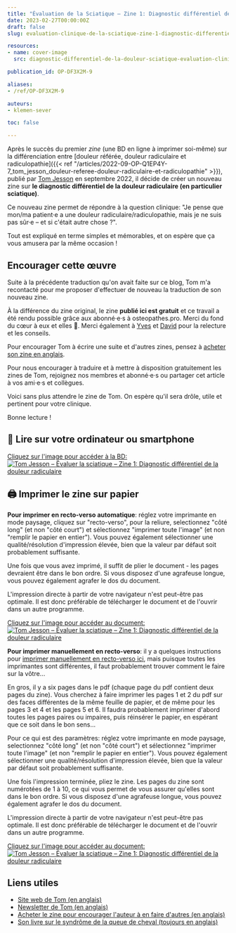 ```yaml
---
title: "Évaluation de la Sciatique – Zine 1: Diagnostic différentiel de la douleur radiculaire"
date: 2023-02-27T00:00:00Z
draft: false
slug: evaluation-clinique-de-la-sciatique-zine-1-diagnostic-differentiel-de-la-douleur-radiculaire-en-BD

resources:
- name: cover-image
  src: diagnostic-differentiel-de-la-douleur-sciatique-evaluation-clinique-zine-1-en-BD-extrait-couverture.jpg

publication_id: OP-DF3X2M-9

aliases:
- /ref/OP-DF3X2M-9

auteurs:
- klemen-sever

toc: false

---
```


Après le succès du premier *zine* (une BD en ligne à
imprimer soi-même) sur la différenciation entre
[douleur référée, douleur radiculaire et radiculopathie]({{< ref "/articles/2022-09-OP-Q1EP4Y-7_tom_jesson_douleur-referee-douleur-radiculaire-et-radiculopathie" >}}),
publié par [Tom Jesson](https://tomjesson.com/) en septembre 2022,
il décide de créer un nouveau zine sur
**le diagnostic différentiel de la douleur radiculaire
(en particulier sciatique)**.

Ce nouveau zine permet de répondre à la question
clinique: "Je pense que mon/ma patient·e a une douleur
radiculaire/radiculopathie, mais je ne suis pas sûr·e
– et si c'était autre chose ?".

Tout est expliqué en terme simples et mémorables, et
on espère que ça vous amusera par la même occasion !

<!--more-->

## Encourager cette œuvre
Suite à la précédente traduction qu'on avait faite
sur ce blog, Tom m'a recontacté pour me proposer
d'effectuer de nouveau la traduction de son nouveau zine.

À la différence du zine original, le zine **publié ici
est gratuit** et ce travail a été rendu possible grâce
aux abonné·e·s à osteopathes.pro. Merci du fond du cœur à
eux et elles 🥰. Merci également à
[Yves](https://twitter.com/yschwen) et
[David](https://twitter.com/fredgontrand) pour
la relecture et les conseils.

Pour encourager Tom à écrire une suite et d'autres zines,
pensez à [acheter son zine en anglais](https://tomjesson.gumroad.com/l/ddxzine).

Pour nous encourager à traduire et à mettre à disposition
gratuitement les zines de Tom, rejoignez nos membres et abonné·e·s
ou partager cet article à vos ami·e·s et collègues.

Voici sans plus attendre le zine de Tom. On espère qu'il sera drôle,
utile et pertinent pour votre clinique.

Bonne lecture !

## 📱 Lire sur votre ordinateur ou smartphone
[Cliquez sur l'image pour accéder à la BD: ![Tom Jesson – Évaluer la sciatique – Zine 1: Diagnostic différentiel de la douleur radiculaire](./diagnostic-differentiel-de-la-douleur-sciatique-evaluation-clinique-zine-1-en-BD-couverture.jpg)](./Tom-Jesson-diagnostic-differentiel-sciatalgie-zine-1-vf.pdf)

## 🖨️ Imprimer le zine sur papier
**Pour imprimer en recto-verso automatique**: réglez votre imprimante en mode paysage, cliquez sur "recto-verso",
pour la reliure, selectionnez "côté long" (et non "côté court") et sélectionnez "imprimer toute l'image"
(et non "remplir le papier en entier"). Vous pouvez également sélectionner une qualité/résolution
d'impression élevée, bien que la valeur par défaut soit probablement suffisante.

Une fois que vous avez imprimé, il suffit de plier le document - les pages devraient être dans le
bon ordre. Si vous disposez d'une agrafeuse longue, vous pouvez également agrafer le dos du document.

L'impression directe à partir de votre navigateur n'est peut-être pas optimale. Il est donc préférable
de télécharger le document et de l'ouvrir dans un autre programme.

[Cliquez sur l'image pour accéder au document: ![Tom Jesson – Évaluer la sciatique – Zine 1: Diagnostic différentiel de la douleur radiculaire](./diagnostic-differentiel-de-la-douleur-sciatique-evaluation-clinique-zine-1-en-BD-couverture.jpg)](./Tom-Jesson-diagnostic-differentiel-sciatalgie-zine-1-vf-recto-verso-auto.pdf)

**Pour imprimer manuellement en recto-verso**: il y a quelques instructions pour
[imprimer manuellement en recto-verso ici](https://captaincarnet.com/imprimer-en-recto-verso-manuellement-les-astuces-pour-faire-bonne-impression/), mais puisque
toutes les imprimantes sont différentes, il faut probablement trouver comment le faire sur la vôtre...

En gros, il y a six pages dans le pdf (chaque page du pdf contient deux pages du zine). Vous
cherchez à faire imprimer les pages 1 et 2 du pdf sur des faces différentes de la même
feuille de papier, et de même pour les pages 3 et 4 et les pages 5 et 6. Il faudra probablement
imprimer d'abord toutes les pages paires ou impaires, puis réinsérer le papier, en espérant que
ce soit dans le bon sens...

Pour ce qui est des paramètres: réglez votre imprimante en mode paysage, selectionnez
"côté long" (et non "côté court") et sélectionnez "imprimer toute l'image"
(et non "remplir le papier en entier"). Vous pouvez également sélectionner une qualité/résolution
d'impression élevée, bien que la valeur par défaut soit probablement suffisante.

Une fois l'impression terminée, pliez le zine. Les pages du zine sont numérotées de 1 à 10,
ce qui vous permet de vous assurer qu'elles sont dans le bon ordre. Si vous disposez d'une
agrafeuse longue, vous pouvez également agrafer le dos du document.

L'impression directe à partir de votre navigateur n'est peut-être pas optimale. Il est donc préférable de télécharger le document et de l'ouvrir dans un autre programme.

[Cliquez sur l'image pour accéder au document: ![Tom Jesson – Évaluer la sciatique – Zine 1: Diagnostic différentiel de la douleur radiculaire](./diagnostic-differentiel-de-la-douleur-sciatique-evaluation-clinique-zine-1-en-BD-couverture.jpg)](./Tom-Jesson-diagnostic-differentiel-sciatalgie-zine-1-vf-recto-verso-manuel.pdf)

## Liens utiles
- [Site web de Tom (en anglais)](https://tomjesson.com/)
- [Newsletter de Tom (en anglais)](https://tomjesson.substack.com/)
- [Acheter le zine pour encourager l'auteur à en faire d'autres (en anglais)](https://tomjesson.gumroad.com/l/ddxzine)
- [Son livre sur le syndrôme de la queue de cheval (toujours en anglais)](https://thecesbook.com/)